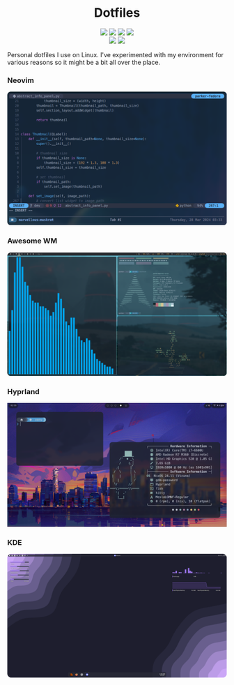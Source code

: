 <h1 align="center">Dotfiles</h1>
<p align="center"}>
  <img src="https://img.shields.io/badge/-Rocky-10B981?style=for-the-badge&logo=rockylinux&logoColor=10B981&labelColor=282828">
  <img src="https://img.shields.io/badge/-Arch-1793D1?style=for-the-badge&logo=archlinux&logoColor=1793D1&labelColor=282828">
  <img src="https://img.shields.io/badge/-Nixos-5277C3?style=for-the-badge&logo=nixos&logoColor=5277C3&labelColor=282828">
  <img src="https://img.shields.io/badge/-Fedora-51A2DA?style=for-the-badge&logo=fedora&logoColor=51A2DA&labelColor=282828"><br>
  <img src="https://img.shields.io/badge/-Hyprland-00b9e9?style=for-the-badge&logoColor=51A2DA&labelColor=282828&logo=hyprland">
  <img src="https://img.shields.io/badge/-KDE-1D99F3?style=for-the-badge&logoColor=1D99F3&labelColor=282828&logo=kdeplasma">
</p>

Personal dotfiles I use on Linux.
I've experimented with my environment for various reasons so it might be a bit all over the place.


### Neovim
![image](screenshots/neovim.png)
### Awesome WM
![image](screenshots/awesomewm.png)
### Hyprland
![image](screenshots/hyprland.png)
### KDE
![image](screenshots/kde_01.png)
